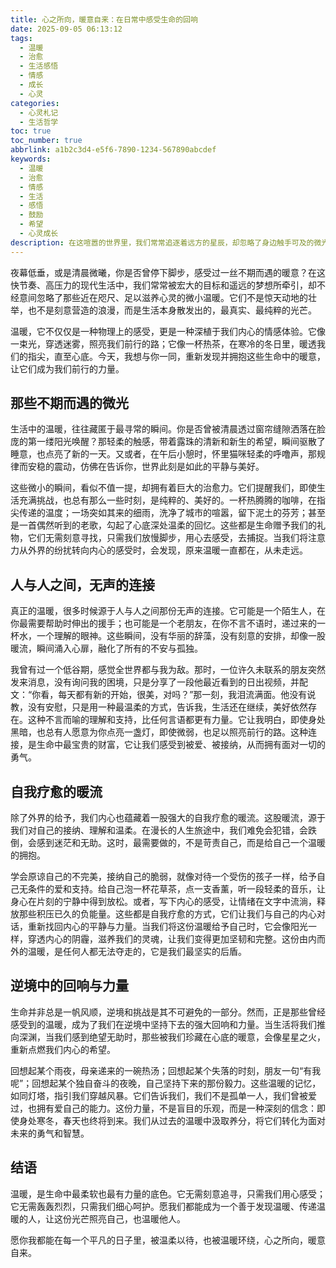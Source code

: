 ```yaml
---
title: 心之所向，暖意自来：在日常中感受生命的回响
date: 2025-09-05 06:13:12
tags:
  - 温暖
  - 治愈
  - 生活感悟
  - 情感
  - 成长
  - 心灵
categories:
  - 心灵札记
  - 生活哲学
toc: true
toc_number: true
abbrlink: a1b2c3d4-e5f6-7890-1234-567890abcdef
keywords:
  - 温暖
  - 治愈
  - 情感
  - 生活
  - 感悟
  - 鼓励
  - 希望
  - 心灵成长
description: 在这喧嚣的世界里，我们常常追逐着远方的星辰，却忽略了身边触手可及的微光。温暖，并非遥不可及的奢望，它藏匿于清晨的第一缕阳光，午后的一杯热茶，亦或是陌生人一个善意的微笑。本文将带你一同探寻那些不期而遇的暖意，感受它们如何悄然滋养我们的心灵，让我们在生活的起伏中，找到安稳与力量。
---
```


夜幕低垂，或是清晨微曦，你是否曾停下脚步，感受过一丝不期而遇的暖意？在这快节奏、高压力的现代生活中，我们常常被宏大的目标和遥远的梦想所牵引，却不经意间忽略了那些近在咫尺、足以滋养心灵的微小温暖。它们不是惊天动地的壮举，也不是刻意营造的浪漫，而是生活本身散发出的，最真实、最纯粹的光芒。

温暖，它不仅仅是一种物理上的感受，更是一种深植于我们内心的情感体验。它像一束光，穿透迷雾，照亮我们前行的路；它像一杯热茶，在寒冷的冬日里，暖透我们的指尖，直至心底。今天，我想与你一同，重新发现并拥抱这些生命中的暖意，让它们成为我们前行的力量。

## 那些不期而遇的微光

生活中的温暖，往往藏匿于最寻常的瞬间。你是否曾被清晨透过窗帘缝隙洒落在脸庞的第一缕阳光唤醒？那轻柔的触感，带着露珠的清新和新生的希望，瞬间驱散了睡意，也点亮了新的一天。又或者，在午后小憩时，怀里猫咪轻柔的呼噜声，那规律而安稳的震动，仿佛在告诉你，世界此刻是如此的平静与美好。

这些微小的瞬间，看似不值一提，却拥有着巨大的治愈力。它们提醒我们，即使生活充满挑战，也总有那么一些时刻，是纯粹的、美好的。一杯热腾腾的咖啡，在指尖传递的温度；一场突如其来的细雨，洗净了城市的喧嚣，留下泥土的芬芳；甚至是一首偶然听到的老歌，勾起了心底深处温柔的回忆。这些都是生命赠予我们的礼物，它们无需刻意寻找，只需我们放慢脚步，用心去感受，去捕捉。当我们将注意力从外界的纷扰转向内心的感受时，会发现，原来温暖一直都在，从未走远。

## 人与人之间，无声的连接

真正的温暖，很多时候源于人与人之间那份无声的连接。它可能是一个陌生人，在你最需要帮助时伸出的援手；也可能是一个老朋友，在你不言不语时，递过来的一杯水，一个理解的眼神。这些瞬间，没有华丽的辞藻，没有刻意的安排，却像一股暖流，瞬间涌入心扉，融化了所有的不安与孤独。

我曾有过一个低谷期，感觉全世界都与我为敌。那时，一位许久未联系的朋友突然发来消息，没有询问我的困境，只是分享了一段他最近看到的日出视频，并配文：“你看，每天都有新的开始，很美，对吗？”那一刻，我泪流满面。他没有说教，没有安慰，只是用一种最温柔的方式，告诉我，生活还在继续，美好依然存在。这种不言而喻的理解和支持，比任何言语都更有力量。它让我明白，即使身处黑暗，也总有人愿意为你点亮一盏灯，即使微弱，也足以照亮前行的路。这种连接，是生命中最宝贵的财富，它让我们感受到被爱、被接纳，从而拥有面对一切的勇气。

## 自我疗愈的暖流

除了外界的给予，我们内心也蕴藏着一股强大的自我疗愈的暖流。这股暖流，源于我们对自己的接纳、理解和温柔。在漫长的人生旅途中，我们难免会犯错，会跌倒，会感到迷茫和无助。这时，最需要做的，不是苛责自己，而是给自己一个温暖的拥抱。

学会原谅自己的不完美，接纳自己的脆弱，就像对待一个受伤的孩子一样，给予自己无条件的爱和支持。给自己泡一杯花草茶，点一支香薰，听一段轻柔的音乐，让身心在片刻的宁静中得到放松。或者，写下内心的感受，让情绪在文字中流淌，释放那些积压已久的负能量。这些都是自我疗愈的方式，它们让我们与自己的内心对话，重新找回内心的平静与力量。当我们将这份温暖给予自己时，它会像阳光一样，穿透内心的阴霾，滋养我们的灵魂，让我们变得更加坚韧和完整。这份由内而外的温暖，是任何人都无法夺走的，它是我们最坚实的后盾。

## 逆境中的回响与力量

生命并非总是一帆风顺，逆境和挑战是其不可避免的一部分。然而，正是那些曾经感受到的温暖，成为了我们在逆境中坚持下去的强大回响和力量。当生活将我们推向深渊，当我们感到绝望无助时，那些被我们珍藏在心底的暖意，会像星星之火，重新点燃我们内心的希望。

回想起某个雨夜，母亲递来的一碗热汤；回想起某个失落的时刻，朋友一句“有我呢”；回想起某个独自奋斗的夜晚，自己坚持下来的那份毅力。这些温暖的记忆，如同灯塔，指引我们穿越风暴。它们告诉我们，我们不是孤单一人，我们曾被爱过，也拥有爱自己的能力。这份力量，不是盲目的乐观，而是一种深刻的信念：即使身处寒冬，春天也终将到来。我们从过去的温暖中汲取养分，将它们转化为面对未来的勇气和智慧。

## 结语

温暖，是生命中最柔软也最有力量的底色。它无需刻意追寻，只需我们用心感受；它无需轰轰烈烈，只需我们细心呵护。愿我们都能成为一个善于发现温暖、传递温暖的人，让这份光芒照亮自己，也温暖他人。

愿你我都能在每一个平凡的日子里，被温柔以待，也被温暖环绕，心之所向，暖意自来。